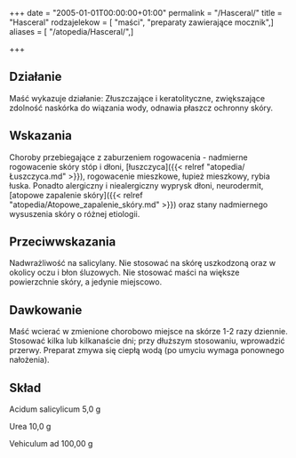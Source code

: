 +++
date = "2005-01-01T00:00:00+01:00"
permalink = "/Hasceral/"
title = "Hasceral"
rodzajelekow = [ "maści", "preparaty zawierające mocznik",]
aliases = [ "/atopedia/Hasceral/",]

+++

Działanie
---------

Maść wykazuje działanie: Złuszczające i keratolityczne, zwiększające zdolność naskórka do wiązania wody, odnawia płaszcz ochronny skóry.

Wskazania
---------

Choroby przebiegające z zaburzeniem rogowacenia - nadmierne rogowacenie skóry stóp i dłoni, [łuszczyca]({{< relref "atopedia/Łuszczyca.md" >}}), rogowacenie mieszkowe, łupież mieszkowy, rybia łuska. Ponadto alergiczny i niealergiczny wyprysk dłoni, neurodermit, [atopowe zapalenie skóry]({{< relref "atopedia/Atopowe_zapalenie_skóry.md" >}}) oraz stany nadmiernego wysuszenia skóry o różnej etiologii.

Przeciwwskazania
----------------

Nadwrażliwość na salicylany. Nie stosować na skórę uszkodzoną oraz w okolicy oczu i błon śluzowych. Nie stosować maści na większe powierzchnie skóry, a jedynie miejscowo.

Dawkowanie
----------

Maść wcierać w zmienione chorobowo miejsce na skórze 1-2 razy dziennie. Stosować kilka lub kilkanaście dni; przy dłuższym stosowaniu, wprowadzić przerwy. Preparat zmywa się ciepłą wodą (po umyciu wymaga ponownego nałożenia).

Skład
-----

Acidum salicylicum 5,0 g

Urea 10,0 g

Vehiculum ad 100,00 g
